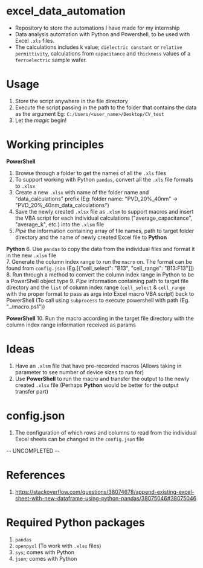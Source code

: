 # excel_data_automation
- Repository to store the automations I have made for my internship
- Data analysis automation with Python and Powershell, to be used with Excel `.xls` files.
- The calculations includes k value; `dielectric constant` or `relative permittivity`, calculations from `capacitance` and `thickness` values of a `ferroelectric` sample wafer.

# Usage
1. Store the script anywhere in the file directory
2. Execute the script passing in the path to the folder that contains the data as the argument Eg: `C:/Users/<user_name>/Desktop/CV_test`
3. Let the *magic* begin!

# Working principles

**PowerShell**
1. Browse through a folder to get the names of all the `.xls` files  
2. To support working with Python `pandas`, convert all the `.xls` file formats to `.xlsx`
3. Create a new `.xlsx` with name of the folder name and "data_calculations" prefix (Eg: folder name: "PVD_20%_40nm" -> "PVD_20%_40nm_data_calculations")
4. Save the newly created `.xlsx` file as `.xlsm` to support macros and insert the VBA script for each individual calculations ("average_capacitance", "average_k", etc.) into the `.xlsm` file
5. *Pipe* the information containing array of file names, path to target folder directory and the name of newly created Excel file to **Python**

**Python**
6. Use `pandas` to copy the data from the individual files and format it in the new `.xlsm` file  
7. Generate the column index range to run the `macro` on. The format can be found from `config.json` (Eg.[{"cell_select": "B13", "cell_range": "B13:F13"]])
8. Run through a method to convert the column index range in Python to be a PowerShell object type 
9. *Pipe* information containing path to target file directory and the `list` of column index range (`cell_select` & `cell_range` with the proper format to pass as args into Excel macro VBA script) back to PowerShell (To call using `subprocess` to execute powershell  with path (Eg. "../macro.ps1"))

**PowerShell**
10. Run the macro according in the target file directory with the column index range information received as params

# Ideas
1. Have an `.xlsm` file that have pre-recorded macros (Allows taking in parameter to see number of device sizes to run for)
2. Use **PowerShell** to run the macro and transfer the output to the newly created `.xlsx` file (Perhaps **Python** would be better for the output transfer part) 

# config.json
1. The configuration of which rows and columns to read from the individual Excel sheets can be changed in the `config.json` file

-- UNCOMPLETED --

# References
1. https://stackoverflow.com/questions/38074678/append-existing-excel-sheet-with-new-dataframe-using-python-pandas/38075046#38075046

# Required Python packages
1. `pandas`
2. `openpyxl` (To work with `.xlsx` files)
3. `sys`; comes with Python
4. `json`; comes with Python
